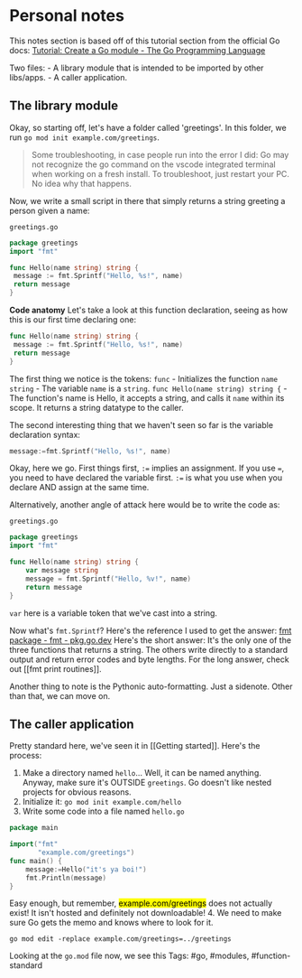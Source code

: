 # Personal notes

This notes section is based off of this tutorial section from the official Go docs: [Tutorial: Create a Go module - The Go Programming Language](https://go.dev/doc/tutorial/create-module)

Two files:
	- A library module that is intended to be imported by other libs/apps.
	- A caller application.

## The library module
Okay, so starting off, let's have a folder called 'greetings'. In this folder, we run `go mod init example.com/greetings`.

> Some troubleshooting, in case people run into the error I did: Go may not recognize the go command on the vscode integrated terminal when working on a fresh install. To troubleshoot, just restart your PC. No idea why that happens.

Now, we write a small script in there that simply returns a string greeting a person given a name:

`greetings.go`
```go
package greetings
import "fmt"

func Hello(name string) string {
 message := fmt.Sprintf("Hello, %s!", name)
 return message
}
```

**Code anatomy**
Let's take a look at this function declaration, seeing as how this is our first time declaring one:
```go
func Hello(name string) string {
 message := fmt.Sprintf("Hello, %s!", name)
 return message
}
```
The first thing we notice is the tokens:
`func` - Initializes the function
`name string` - The variable `name` is a `string`.
`func Hello(name string) string {` - The function's name is Hello, it accepts a string, and calls it `name` within its scope. It returns a string datatype to the caller.

The second interesting thing that we haven't seen so far is the variable declaration syntax: 
```go
message:=fmt.Sprintf("Hello, %s!", name)
```

Okay, here we go. First things first, `:=` implies an assignment. If you use `=`, you need to have declared the variable first. `:=` is what you use when you declare AND assign at the same time.

Alternatively, another angle of attack here would be to write the code as:

`greetings.go`
```go
package greetings
import "fmt"

func Hello(name string) string {
    var message string
	message = fmt.Sprintf("Hello, %v!", name)
    return message
}
```

`var` here is a variable token that we've cast into a string.

Now what's `fmt.Sprintf`? Here's the reference I used to get the answer: [fmt package - fmt - pkg.go.dev](https://pkg.go.dev/fmt)
Here's the short answer: It's the only one of the three functions that returns a string. The others write directly to a standard output and return error codes and byte lengths. For the long answer, check out [[fmt print routines]].

Another thing to note is the Pythonic auto-formatting. Just a sidenote. Other than that, we can move on.

## The caller application
Pretty standard here, we've seen it in [[Getting started]]. Here's the process:
1. Make a directory named `hello`... Well, it can be named anything. Anyway, make sure it's OUTSIDE `greetings`. Go doesn't like nested projects for obvious reasons.
2. Initialize it: `go mod init example.com/hello`
3. Write some code into a file named `hello.go`
```go
package main

import("fmt"
	   "example.com/greetings")
func main() {
	message:=Hello("it's ya boi!")
	fmt.Println(message)
}
```
Easy enough, but remember, <mark style="background: undefined;">example.com/greetings</mark> does not actually exist! It isn't hosted and definitely not downloadable! 
4. We need to make sure Go gets the memo and knows where to look for it.
```
go mod edit -replace example.com/greetings=../greetings
```
Looking at the `go.mod` file now, we see this
Tags: #go, #modules, #function-standard